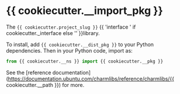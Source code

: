 # {{ cookiecutter.__import_pkg }}

The `{{ cookiecutter.project_slug }}` {{ 'interface ' if cookiecutter._interface else '' }}library.

To install, add `{{ cookiecutter.__dist_pkg }}` to your Python dependencies. Then in your Python code, import as:

```py
from {{ cookiecutter.__ns }} import {{ cookiecutter.__pkg }}
```

See the [reference documentation](https://documentation.ubuntu.com/charmlibs/reference/charmlibs/{{ cookiecutter.__path }}) for more.
